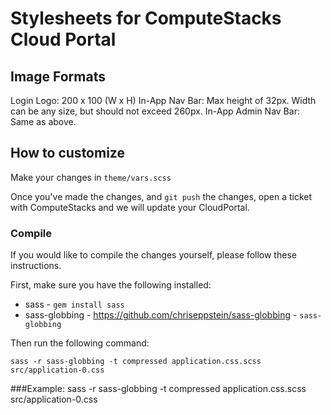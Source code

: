 # Stylesheets for ComputeStacks Cloud Portal

## Image Formats
Login Logo: 200 x 100 (W x H)
In-App Nav Bar: Max height of 32px. Width can be any size, but should not exceed 260px.
In-App Admin Nav Bar: Same as above.

## How to customize
Make your changes in `theme/vars.scss`

Once you've made the changes, and `git push` the changes, open a ticket with ComputeStacks and we will update your CloudPortal.

### Compile
If you would like to compile the changes yourself, please follow these instructions.

First, make sure you have the following installed:

* sass - `gem install sass`
* sass-globbing - https://github.com/chriseppstein/sass-globbing - `sass-globbing`

Then run the following command:

    sass -r sass-globbing -t compressed application.css.scss src/application-0.css


###Example:
    sass -r sass-globbing -t compressed application.css.scss src/application-0.css
